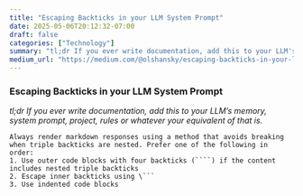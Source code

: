 ```yaml
---
title: "Escaping Backticks in your LLM System Prompt"
date: 2025-05-06T20:12:32-07:00
draft: false
categories: ["Technology"]
summary: "tl;dr If you ever write documentation, add this to your LLM's memory, system prompt, project, rules or whatever your equivalent of that is."
medium_url: "https://medium.com/@olshansky/escaping-backticks-in-your-llm-system-prompt-6507a25b7bc8"
---
```


### Escaping Backticks in your LLM System Prompt

*tl;dr If you ever write documentation, add this to your LLM’s memory, system prompt, project, rules or whatever your equivalent of that is.*

```
Always render markdown responses using a method that avoids breaking when triple backticks are nested. Prefer one of the following in order:
1. Use outer code blocks with four backticks (````) if the content includes nested triple backticks
2. Escape inner backticks using \```
3. Use indented code blocks
```
